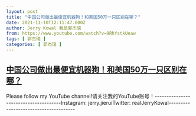 ```yaml
---
layout: post
title: "中国公司做出最便宜机器狗！和美国50万一只区别在哪？"
date: 2021-11-10T12:11:47.000Z
author: Jerry Kowal 我是郭杰瑞
from: https://www.youtube.com/watch?v=9RhYstkUeaw
tags: [ 郭杰瑞 ]
categories: [ 郭杰瑞 ]
---
```

<!--1636546307000-->
[中国公司做出最便宜机器狗！和美国50万一只区别在哪？](https://www.youtube.com/watch?v=9RhYstkUeaw)
------

<div>
Please follow my YouTube channel!请关注我的YouTube账号！--------------------------------------Instagram: jerry.jieruiTwitter: realJerryKowal--------------------------------------
</div>
